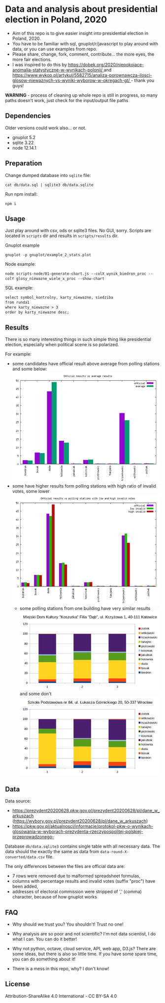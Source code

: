 # Data and analysis about presidential election in Poland, 2020
* Aim of this repo is to give easier insight into presidential election in Poland, 2020.
* You have to be familiar with sql, gnuplot/r/javascript to play around with data, or you can use examples from repo.
* Please share, change, fork, comment, contribute... the more eyes, the more fair elections.
* I was inspired to do this by [https://dobek.org/2020/niepokojace-anomalia-statystyczne-w-wynikach-polonii/
](https://dobek.org/2020/niepokojace-anomalia-statystyczne-w-wynikach-polonii/
) and [https://www.wykop.pl/artykul/5582715/analiza-porownawcza-ilosci-glosow-niewaznych-vs-wyniki-wyborow-w-okregach-gt/
](https://www.wykop.pl/artykul/5582715/analiza-porownawcza-ilosci-glosow-niewaznych-vs-wyniki-wyborow-w-okregach-gt/
) - thank you guys!

**WARNING** - process of cleaning up whole repo is still in progress, so many paths doesn't work, just check for the input/output file paths

## Dependencies
Older versions could work also... or not.
* gnuplot 5.2
* sqlite 3.22
* node 12.14.1

## Preparation

Change dumped database into ```sqlite``` file:
```
cat db/data.sql | sqlite3 db/data.sqlite
```

Run npm install:
```
npm i
```

## Usage
Just play around with csv, ods or sqlite3 files. No GUI, sorry. Scripts are located in ```scripts``` dir and results in ```scripts/results``` dir.

Gnuplot example

```
gnuplot -p gnuplot/example_2_stats.plot
```

Node example:
```
node scripts-node/01-generate-chart.js --colX wynik_biedron_proc --colY glosy_niewazne_wiele_x_proc --show-chart
```

SQL example:
```
select symbol_kontrolny, karty_niewazne, siedziba
from runda1
where karty_niewazne > 3
order by karty_niewazne desc;
```

## Results

There is so many interesting things in such simple thing like presidential election, especially when political scene is so polarized.

For example:
* some candidates have official result above average from polling stations and some below:
    ![](script/../scripts/001-official-vs-average/results/results-official-vs-average.png)
* some have higher results form polling stations with high ratio of invalid votes, some lower
  ![](scripts/003-official-vs-low-invalid-vs-high-invalid/results/official-vs-low-invalid-vs-high-invalid-votes.png)
  * some polling stations from one building have very similar results
  ![](scripts/008-one-location-result-skew/results/one-polling-station-katowice-mdk-40-111.png)
  and some don't
  ![](scripts/008-one-location-result-skew/results/one-polling-station-wroclaw-school-84.png)

## Data
Data source:
* https://prezydent20200628.pkw.gov.pl/prezydent20200628/pl/dane_w_arkuszach (https://wybory.gov.pl/prezydent20200628/pl/dane_w_arkuszach)
* https://pkw.gov.pl/aktualnosci/informacje/protokol-pkw-o-wynikach-glosowania-w-wyborach-prezydenta-rzeczypospolitej-polskiej-przeprowadzonego-


Database ```db/data.sqlite3``` contains single table with all necessary data. The data should the exactly the same as data from ```data-round-X-converted/data.csv``` file. 

The only differences between the files are official data are:
* 7 rows were removed due to malformed spreadsheet formulas,
* columns with percentage results and invalid votes (suffix "proc") have been added,
* addresses of electoral commission were stripped of ',' (comma) character, because of how gnuplot works

## FAQ

* Why should we trust you? You shouldn't! Trust no one!

* Why analysis are so poor and not scientific? I'm not data scientist, I do what I can. You can do it better!

* Why not python, octave, cloud service, API, web app, D3.js? There are some ideas, but there is also so little time. If you have some spare time, you can do something about it!

* There is a mess in this repo, why? I don't know!

## License
Attribution-ShareAlike 4.0 International - CC BY-SA 4.0